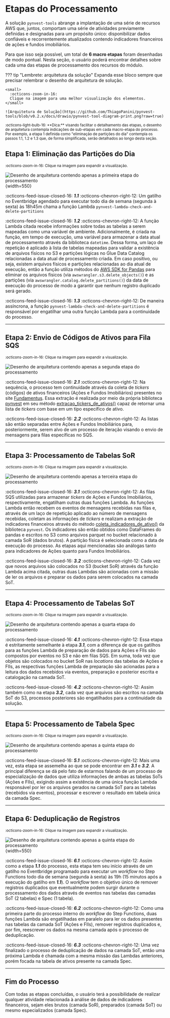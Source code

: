 # Etapas do Processamento

A solução `pynvest-tools` abrange a implantação de uma série de recursos AWS que, juntos, comportam uma série de atividades previamente definidas e designadas para um propósito único: disponibilizar dados confiáveis e recorrentemente atualizados contendo indicadores financeiros de ações e fundos imobiliários.

Para que isso seja possível, um total de **6 macro etapas** foram desenhadas de modo pontual. Nesta seção, o usuário poderá encontrar detalhes sobre cada uma das etapas de processamento dos recursos do módulo.

??? tip "Lembrete: arquitetura da solução"
    Expanda esse bloco sempre que precisar relembrar o desenho de arquitetura de solução.

    <small>
      :octicons-zoom-in-16:
      Clique na imagem para uma melhor visualização dos elementos.
    </small>

    ![Arquitetura de Solução](https://github.com/ThiagoPanini/pynvest-tools/blob/v0.2.x/docs/drawio/pynvest-tool-diagram-print.png?raw=true)

<small>
  :octicons-light-bulb-16:
  **Dica:** visando facilitar o detalhamento das etapas, o desenho de arquitetura contempla indicações de sub-etapas em cada macro-etapa do processo. Por exemplo, a etapa 1 definida como "eliminação de partições do dia" contempla os passos 1.1, 1.2 e 1.3 que, de forma simplificada, serão detalhados ao longo desta seção.
</small>

## Etapa 1: Eliminação das Partições do Dia

<small>
    :octicons-zoom-in-16:
    Clique na imagem para expandir a visualização.
</small>

![Desenho de arquitetura contendo apenas a primeira etapa do processamento](https://github.com/ThiagoPanini/pynvest-tools/blob/v0.2.x/docs/imgs/arquitetura-etapas/etapa-01.png?raw=true){width=550}

:octicons-feed-issue-closed-16: ***1.1*** :octicons-chevron-right-12: Um gatilho no Eventbridge agendado para executar todo dia de semana (segunda à sexta) às 18h45m chama a função Lambda `pynvest-lambda-check-and-delete-partitions`

:octicons-feed-issue-closed-16: ***1.2*** :octicons-chevron-right-12: A função Lambda citada recebe informações sobre todas as tabelas a serem mapeadas como uma variável de ambiente. Adicionalmente, é criada na função, em tempo de execução, uma variável para armazenar a data atual de processamento através da biblioteca `datetime`. Dessa forma, um laço de repetição é aplicado à lista de tabelas mapeadas para validar a existência de arquivos físicos no S3 e partições lógicas no Glue Data Catalog relacionadas a data atual de processamento criada. Em caso positivo, ou seja, existem arquivos físicos e partições relacionadas ao dia atual de execução, então a função utiliza métodos do [AWS SDK for Pandas](https://aws-sdk-pandas.readthedocs.io/en/stable/) para eliminar os arquivos físicos (via `awswrangler.s3.delete_objects()`) e as partições (via `awswrangler.catalog.delete_partitions()`) da data de execução do processo de modo a garantir que nenhum registro duplicado será gerado.

:octicons-feed-issue-closed-16: ***1.3*** :octicons-chevron-right-12: De maneira assíncrona, a função `pynvest-lambda-check-and-delete-partitions` é responsável por engatilhar uma outra função Lambda para a continuidade do processo.

___

## Etapa 2: Envio de Códigos de Ativos para Fila SQS

<small>
    :octicons-zoom-in-16:
    Clique na imagem para expandir a visualização.
</small>

![Desenho de arquitetura contendo apenas a segunda etapa do processamento](https://github.com/ThiagoPanini/pynvest-tools/blob/v0.2.x/docs/imgs/arquitetura-etapas/etapa-02.png?raw=true)

:octicons-feed-issue-closed-16: ***2.1*** :octicons-chevron-right-12: Na sequência, o processo tem continuidade através da coleta de *tickers* (códigos) de ativos financeiros (Ações e Fundos Imobiliários) presentes no site [Fundamentus](https://www.fundamentus.com.br/). Essa extração é realizada por meio da própria biblioteca [pynvest](https://github.com/ThiagoPanini/pynvest) em seu método [extracao_tickers_de_ativos()](../../scrappers/fundamentus/mkdocstrings/fundamentus/#pynvest.scrappers.fundamentus.Fundamentus.extracao_tickers_de_ativos) capaz de retornar uma lista de *tickers* com base em um tipo específico de ativo.

:octicons-feed-issue-closed-16: ***2.2*** :octicons-chevron-right-12: As listas são então separadas entre Ações e Fundos Imobiliários para, posteriormente, serem alvo de um processo de iteração visando o envio de mensagens para filas específicas no SQS.

___

## Etapa 3: Processamento de Tabelas SoR

<small>
    :octicons-zoom-in-16:
    Clique na imagem para expandir a visualização.
</small>

![Desenho de arquitetura contendo apenas a terceira etapa do processamento](https://github.com/ThiagoPanini/pynvest-tools/blob/v0.2.x/docs/imgs/arquitetura-etapas/etapa-03.png?raw=true)

:octicons-feed-issue-closed-16: ***3.1*** :octicons-chevron-right-12: As filas SQS utilizadas para armazenar *tickers* de Ações e Fundos Imobiliários, respectivamente, engatilham outras duas funções Lambda. As funções Lambda então recebem os eventos de mensagens recebidas nas filas e, através de um laço de repetição aplicado ao número de mensagens recebidas, coletam as informações de *tickers* e realizam a extração de indicadores financeiros através do método [coleta_indicadores_de_ativo()](../../scrappers/fundamentus/mkdocstrings/fundamentus/#pynvest.scrappers.fundamentus.Fundamentus.coleta_indicadores_de_ativo) da biblioteca `pynvest`. Os indicadores são então obtidos como DataFrames do pandas e escritos no S3 como arquivos parquet no bucket relacionado à camada SoR (dados brutos). A partição física é selecionada como a data de execução do processo. As etapas aqui mencionadas são análogas tanto para indicadores de Ações quanto para Fundos Imobiliários.

:octicons-feed-issue-closed-16: ***3.2*** :octicons-chevron-right-12: Cada vez que novos arquivos são colocados no S3 (bucket SoR) através da função Lambda acima citada, outras duas Lambdas são acionadas com a missão de ler os arquivos e preparar os dados para serem colocados na camada SoT.

___

## Etapa 4: Processamento de Tabelas SoT

<small>
    :octicons-zoom-in-16:
    Clique na imagem para expandir a visualização.
</small>

![Desenho de arquitetura contendo apenas a quarta etapa do processamento](https://github.com/ThiagoPanini/pynvest-tools/blob/v0.2.x/docs/imgs/arquitetura-etapas/etapa-04.png?raw=true)

:octicons-feed-issue-closed-16: ***4.1*** :octicons-chevron-right-12: Essa etapa é estritamente semelhante à etapa ***3.1***, com a diferença de que os gatilhos para as funções Lambda de preparação de dados para Ações e FIIs são compostos por eventos no S3 e não em filas SQS. Em suma, toda vez que objetos são colocados no bucket SoR nas *locations* das tabelas de Ações e FIIs, as respectivas funções Lambda de preparação são acionadas para a leitura dos dados recebidos via eventos, preparação e posterior escrita e catalogação na camada SoT.

:octicons-feed-issue-closed-16: ***4.2*** :octicons-chevron-right-12: Assim também como na etapa ***3.2***, cada vez que arquivos são escritos na camada SoT do S3, processos posteriores são engatilhados para a continuidade da solução.

___


## Etapa 5: Processamento de Tabela Spec

<small>
    :octicons-zoom-in-16:
    Clique na imagem para expandir a visualização.
</small>

![Desenho de arquitetura contendo apenas a quinta etapa do processamento](https://github.com/ThiagoPanini/pynvest-tools/blob/v0.2.x/docs/imgs/arquitetura-etapas/etapa-05.png?raw=true)

:octicons-feed-issue-closed-16: ***5.1*** :octicons-chevron-right-12: Mais uma vez, esta etapa se assemelha ao que se pode encontrar em ***3.1*** e ***3.2***. A principal diferença se dá pelo fato de estarmos falando de um processo de especialização de dados que utiliza informações de ambas as tabelas SoTs (Ações e FIIs), exigindo assim a existência de uma única função Lambda responsável por ler os arquivos gerados na camada SoT para as tabelas (recebidos via eventos), processar e escrever o resultado em tabela única da camada Spec.

___

## Etapa 6: Deduplicação de Registros

<small>
    :octicons-zoom-in-16:
    Clique na imagem para expandir a visualização.
</small>

![Desenho de arquitetura contendo apenas a quinta etapa do processamento](https://github.com/ThiagoPanini/pynvest-tools/blob/v0.2.x/docs/imgs/arquitetura-etapas/etapa-06.png?raw=true){width=550}

:octicons-feed-issue-closed-16: ***6.1*** :octicons-chevron-right-12: Assim como a etapa ***1.1*** do processo, esta etapa tem seu início através de um gatilho no Eventbridge programado para executar um *workflow* no Step Functions todo dia de semana (segunda à sexta) às 19h (15 minutos após a execução do gatilho em ***1.1***). O *workflow* tem o objetivo único de remover registros duplicados que eventualmente podem surgir durante o processamento dos dados através de eventos nas tabelas das camadas SoT (2 tabelas) e Spec (1 tabela).

:octicons-feed-issue-closed-16: ***6.2*** :octicons-chevron-right-12: Como uma primeira parte do processo interno do *workflow* do Step Functions, duas funções Lambda são engatilhadas em paralelo para ler os dados presentes nas tabelas da camada SoT (Ações e FIIs), remover registros duplicados e, por fim, reescrever os dados na mesma camada após o processo de deduplicação.

:octicons-feed-issue-closed-16: ***6.3*** :octicons-chevron-right-12: Uma vez finalizado o processo de deduplicação de dados na camada SoT, então uma próxima Lambda é chamada com a mesma missão das Lambdas anteriores, porém focada na tabela de ativos presente na camada Spec.

___

## Fim do Processo

Com todas as etapas concluídas, o usuário terá a possibilidade de realizar qualquer atividade relacionada à análise de dados de indicadores financeiros, sejam eles brutos (camada SoR), preparados (camada SoT) ou mesmo especializados (camada Spec).